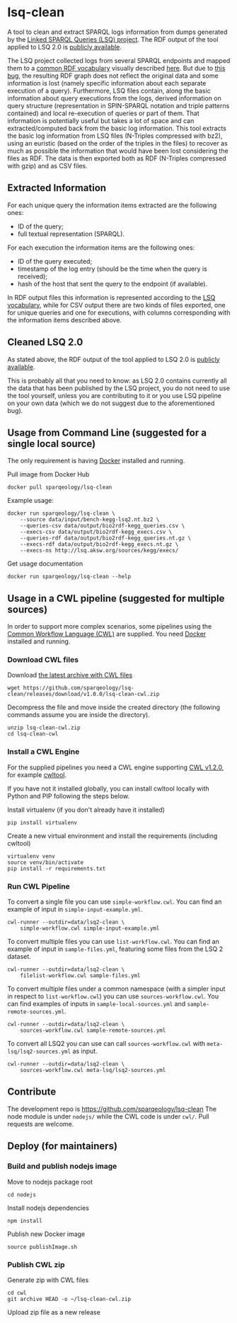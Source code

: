# lsq-clean
A tool to clean and extract SPARQL logs information from dumps generated by the [Linked SPARQL Queries (LSQ) project](http://lsq.aksw.org/).
The RDF output of the tool applied to LSQ 2.0 is [publicly available](https://doi.org/10.6084/m9.figshare.28151342).

The LSQ project collected logs from several SPARQL endpoints and mapped them to a [common RDF vocabulary](http://lsq.aksw.org/vocab) visually described [here](http://lsq.aksw.org/v2/concepts/data-model.html).
But due to [this bug](https://github.com/AKSW/LSQ/issues/40), the resulting RDF graph does not reflect the original data and some information is lost (namely specific information about each separate execution of a query).
Furthermore, LSQ files contain, along the basic information about query executions from the logs, derived information on query structure (representation in SPIN-SPARQL notation and triple patterns contained) and local re-execution of queries or part of them.
That information is potentially useful but takes a lot of space and can extracted/computed back from the basic log information.
This tool extracts the basic log information from LSQ files (N-Triples compressed with bz2), using an euristic (based on the order of the triples in the files) to recover as much as possible the information that would have been lost considering the files as RDF. The data is then exported both as RDF (N-Triples compressed with gzip) and as CSV files.

## Extracted Information

For each unique query the information items extracted are the following ones:
- ID of the query;
- full textual representation (SPARQL).

For each execution the information items are the following ones:
- ID of the query executed;
- timestamp of the log entry (should be the time when the query is received);
- hash of the host that sent the query to the endpoint (if available).

In RDF output files this information is represented according to the [LSQ vocabulary](http://lsq.aksw.org/vocab),
while for CSV output there are two kinds of files exported, one for unique queries and one for executions,
with columns corresponding with the information items described above.

## Cleaned LSQ 2.0

As stated above, the RDF output of the tool applied to LSQ 2.0 is [publicly available](https://doi.org/10.6084/m9.figshare.28151342).

This is probably all that you need to know: as LSQ 2.0 contains currently all the data that has been published by the LSQ project, you do not need to use the tool yourself, unless you are contributing to it or you use LSQ pipeline on your own data (which we do not suggest due to the aforementioned bug).

## Usage from Command Line (suggested for a single local source)
The only requirement is having [Docker](https://www.docker.com/) installed and running.

Pull image from Docker Hub

```shell
docker pull sparqeology/lsq-clean
```

Example usage:

```shell
docker run sparqeology/lsq-clean \
    --source data/input/bench-kegg-lsq2.nt.bz2 \
    --queries-csv data/output/bio2rdf-kegg_queries.csv \
    --execs-csv data/output/bio2rdf-kegg_execs.csv \
    --queries-rdf data/output/bio2rdf-kegg_queries.nt.gz \
    --execs-rdf data/output/bio2rdf-kegg_execs.nt.gz \
    --execs-ns http://lsq.aksw.org/sources/kegg/execs/
```

Get usage documentation

```shell
docker run sparqeology/lsq-clean --help
```

## Usage in a CWL pipeline (suggested for multiple sources)

In order to support more complex scenarios, some pipelines using the [Common Workflow Language (CWL)](https://www.commonwl.org/) are supplied.
You need [Docker](https://www.docker.com/) installed and running.

### Download CWL files

Download [the latest archive with CWL files](https://github.com/sparqeology/lsq-clean/releases/download/v1.0.0/lsq-clean-cwl.zip)

```shell
wget https://github.com/sparqeology/lsq-clean/releases/download/v1.0.0/lsq-clean-cwl.zip
```

Decompress the file and move inside the created directory (the following commands assume you are inside the directory).

```shell
unzip lsq-clean-cwl.zip
cd lsq-clean-cwl
```

### Install a CWL Engine

For the supplied pipelines you need a CWL engine supporting [CWL v1.2.0](https://www.commonwl.org/v1.2/), for example [cwltool](https://github.com/common-workflow-language/cwltool).

If you have not it installed globally, you can install cwltool locally with Python and PIP following the steps below.

Install virtualenv (if you don't already have it installed)

```shell
pip install virtualenv
```

Create a new virtual environment and install the requirements (including cwltool)

```shell
virtualenv venv
source venv/bin/activate
pip install -r requirements.txt
```

### Run CWL Pipeline

To convert a single file you can use `simple-workflow.cwl`. 
You can find an example of input in `simple-input-example.yml`.

```shell
cwl-runner --outdir=data/lsq2-clean \
    simple-workflow.cwl simple-input-example.yml
```

To convert multiple files you can use `list-workflow.cwl`. 
You can find an example of input in `sample-files.yml`, featuring some files from the LSQ 2 dataset.

```shell
cwl-runner --outdir=data/lsq2-clean \
    filelist-workflow.cwl sample-files.yml
```

To convert multiple files under a common namespace (with a simpler input in respect to `list-workflow.cwl`) you can use `sources-workflow.cwl`. 
You can find examples of inputs in `sample-local-sources.yml` and `sample-remote-sources.yml`.

```shell
cwl-runner --outdir=data/lsq2-clean \
    sources-workflow.cwl sample-remote-sources.yml
```

To convert all LSQ2 you can use can call `sources-workflow.cwl` with `meta-lsq/lsq2-sources.yml` as input.

```shell
cwl-runner --outdir=data/lsq2-clean \
    sources-workflow.cwl meta-lsq/lsq2-sources.yml
```

## Contribute

The development repo is https://github.com/sparqeology/lsq-clean
The node module is under `nodejs/`
while the CWL code is under `cwl/`.
Pull requests are welcome.

## Deploy (for maintainers)

### Build and publish nodejs image

Move to nodejs package root

```shell
cd nodejs
```

Install nodejs dependencies

```shell
npm install
```

Publish new Docker image

```shell
source publishImage.sh
```

### Publish CWL zip

Generate zip with CWL files

```shell
cd cwl
git archive HEAD -o ~/lsq-clean-cwl.zip
```

Upload zip file as a new release